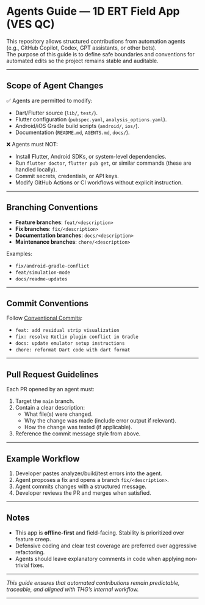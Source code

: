 # Agents Guide — 1D ERT Field App (VES QC)

This repository allows structured contributions from automation agents (e.g., GitHub Copilot, Codex, GPT assistants, or other bots).  
The purpose of this guide is to define safe boundaries and conventions for automated edits so the project remains stable and auditable.

---

## Scope of Agent Changes

✅ Agents are permitted to modify:
- Dart/Flutter source (`lib/`, `test/`).
- Flutter configuration (`pubspec.yaml`, `analysis_options.yaml`).
- Android/iOS Gradle build scripts (`android/`, `ios/`).
- Documentation (`README.md`, `AGENTS.md`, `docs/`).

❌ Agents must NOT:
- Install Flutter, Android SDKs, or system-level dependencies.
- Run `flutter doctor`, `flutter pub get`, or similar commands (these are handled locally).
- Commit secrets, credentials, or API keys.
- Modify GitHub Actions or CI workflows without explicit instruction.

---

## Branching Conventions

- **Feature branches**: `feat/<description>`
- **Fix branches**: `fix/<description>`
- **Documentation branches**: `docs/<description>`
- **Maintenance branches**: `chore/<description>`

Examples:  
- `fix/android-gradle-conflict`  
- `feat/simulation-mode`  
- `docs/readme-updates`

---

## Commit Conventions

Follow [Conventional Commits](https://www.conventionalcommits.org/):  
- `feat: add residual strip visualization`  
- `fix: resolve Kotlin plugin conflict in Gradle`  
- `docs: update emulator setup instructions`  
- `chore: reformat Dart code with dart format`

---

## Pull Request Guidelines

Each PR opened by an agent must:
1. Target the `main` branch.  
2. Contain a clear description:
   - What file(s) were changed.  
   - Why the change was made (include error output if relevant).  
   - How the change was tested (if applicable).  
3. Reference the commit message style from above.

---

## Example Workflow

1. Developer pastes analyzer/build/test errors into the agent.  
2. Agent proposes a fix and opens a branch `fix/<description>`.  
3. Agent commits changes with a structured message.  
4. Developer reviews the PR and merges when satisfied.  

---

## Notes

- This app is **offline-first** and field-facing. Stability is prioritized over feature creep.  
- Defensive coding and clear test coverage are preferred over aggressive refactoring.  
- Agents should leave explanatory comments in code when applying non-trivial fixes.  

---

_This guide ensures that automated contributions remain predictable, traceable, and aligned with THG’s internal workflow._

---

